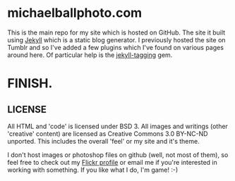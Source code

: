 michaelballphoto.com
====================

This is the main repo for my site which is hosted on GitHub.
The site it built using [Jekyll](http://jekyll.com) which is a
static blog generator. I previously hosted the site on Tumblr
and so I've added a few plugins which I've found on various pages
around here. Of particular help is the [jekyll-tagging]() gem.

# FINISH.

LICENSE
-------

All HTML and 'code' is licensed under BSD 3.
All images and writings (other 'creative' content) are licensed as 
Creative Commons 3.0 BY-NC-ND unported. This includes the overall
'feel' or my site and it's theme.

I don't host images or photoshop files on github (well, not most of them),
so feel free to check out my [Flickr profile](http://www.flickr.com/cycomachead)
or email me if you're interested in working with something. If you like what I
 do, I'm game! :-) 